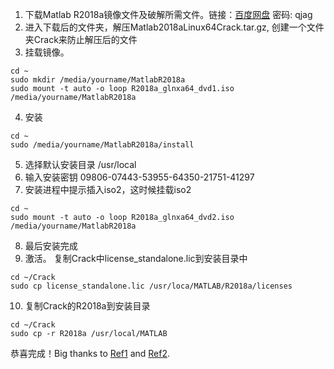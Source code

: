 1. 下载Matlab R2018a镜像文件及破解所需文件。链接：[百度网盘](https://pan.baidu.com/s/1AbnGYJMiliwoYHGNydBsFA) 密码: qjag
2. 进入下载后的文件夹，解压Matlab2018aLinux64Crack.tar.gz, 创建一个文件夹Crack来防止解压后的文件
3. 挂载镜像。
```
cd ~
sudo mkdir /media/yourname/MatlabR2018a
sudo mount -t auto -o loop R2018a_glnxa64_dvd1.iso /media/yourname/MatlabR2018a
```
4. 安装
```
cd ~
sudo /media/yourname/MatlabR2018a/install
```
5. 选择默认安装目录 /usr/local
6. 输入安装密钥 09806-07443-53955-64350-21751-41297
7. 安装进程中提示插入iso2，这时候挂载iso2
```
cd ~
sudo mount -t auto -o loop R2018a_glnxa64_dvd2.iso /media/yourname/MatlabR2018a
```
8. 最后安装完成
9. 激活。 复制Crack中license_standalone.lic到安装目录中
```
cd ~/Crack
sudo cp license_standalone.lic /usr/loca/MATLAB/R2018a/licenses
```
10. 复制Crack的R2018a到安装目录
```
cd ~/Crack
sudo cp -r R2018a /usr/local/MATLAB
```
恭喜完成！Big thanks to [Ref1](NO.1) and [Ref2](https://blog.csdn.net/zzc15806/article/details/82313072).
